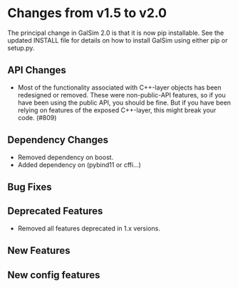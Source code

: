 Changes from v1.5 to v2.0
=========================

The principal change in GalSim 2.0 is that it is now pip installable.
See the updated INSTALL file for details on how to install GalSim using
either pip or setup.py.


API Changes
-----------

- Most of the functionality associated with C++-layer objects has been
  redesigned or removed.  These were non-public-API features, so if you have
  been using the public API, you should be fine.  But if you have been relying
  on features of the exposed C++-layer, this might break your code. (#809)


Dependency Changes
------------------

- Removed dependency on boost.
- Added dependency on (pybind11 or cffi...)


Bug Fixes
---------


Deprecated Features
-------------------

- Removed all features deprecated in 1.x versions.


New Features
------------



New config features
-------------------

